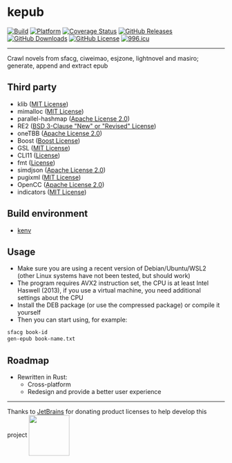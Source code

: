 # kepub

[![Build](https://github.com/KaiserLancelot/kepub/actions/workflows/build.yml/badge.svg)](https://github.com/KaiserLancelot/kepub/actions/workflows/build.yml)
[![Platform](https://img.shields.io/badge/Platform-Debian%2011-brightgreen)](https://www.debian.org/)
[![Coverage Status](https://codecov.io/gh/KaiserLancelot/kepub/branch/main/graph/badge.svg?token=ZR870P8548)](https://codecov.io/gh/KaiserLancelot/kepub)
[![GitHub Releases](https://img.shields.io/github/release/KaiserLancelot/kepub)](https://github.com/KaiserLancelot/kepub/releases/latest)
[![GitHub Downloads](https://img.shields.io/github/downloads/KaiserLancelot/kepub/total)](https://github.com/KaiserLancelot/kepub/releases)
[![GitHub License](https://img.shields.io/github/license/KaiserLancelot/kepub)](https://github.com/KaiserLancelot/kepub/blob/main/LICENSE)
[![996.icu](https://img.shields.io/badge/link-996.icu-red.svg)](https://996.icu)

---

Crawl novels from sfacg, ciweimao, esjzone, lightnovel and masiro; generate, append and extract epub

## Third party

- klib ([MIT License](https://github.com/KaiserLancelot/klib/blob/main/LICENSE))
- mimalloc ([MIT License](https://github.com/microsoft/mimalloc/blob/master/LICENSE))
- parallel-hashmap ([Apache License 2.0](https://github.com/greg7mdp/parallel-hashmap/blob/master/LICENSE))
- RE2 ([BSD 3-Clause "New" or "Revised" License](https://github.com/google/re2/blob/main/LICENSE))
- oneTBB ([Apache License 2.0](https://github.com/oneapi-src/oneTBB/blob/master/LICENSE.txt))
- Boost ([Boost License](https://www.boost.org/users/license.html))
- GSL ([MIT License](https://github.com/Microsoft/GSL/blob/master/LICENSE))
- CLI11 ([License](https://github.com/CLIUtils/CLI11/blob/main/LICENSE))
- fmt ([License](https://github.com/fmtlib/fmt/blob/master/LICENSE.rst))
- simdjson ([Apache License 2.0](https://github.com/simdjson/simdjson/blob/master/LICENSE))
- pugixml ([MIT License](https://github.com/zeux/pugixml/blob/master/LICENSE.md))
- OpenCC ([Apache License 2.0](https://github.com/BYVoid/OpenCC/blob/master/LICENSE))
- indicators ([MIT License](https://github.com/p-ranav/indicators/blob/master/LICENSE))

## Build environment

- [kenv](https://github.com/KaiserLancelot/kenv)

## Usage

- Make sure you are using a recent version of Debian/Ubuntu/WSL2 (other Linux systems have not been tested, but should work)
- The program requires AVX2 instruction set, the CPU is at least Intel Haswell (2013), if you use a virtual machine, you need additional settings about the CPU
- Install the DEB package (or use the compressed package) or compile it yourself
- Then you can start using, for example:

```bash
sfacg book-id
gen-epub book-name.txt
```

## Roadmap

- Rewritten in Rust:
  - Cross-platform
  - Redesign and provide a better user experience

---

Thanks to [JetBrains](https://www.jetbrains.com/) for donating product licenses to help develop this project <a href="https://www.jetbrains.com/"><img src="logo/jetbrains.svg" width="94" align="center" /></a>
